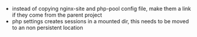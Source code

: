 
* instead of copying  nginx-site and php-pool config file, make them a link if they come from the parent project 
* php settings creates sessions in a mounted dir, this needs to be moved to an non persistent location